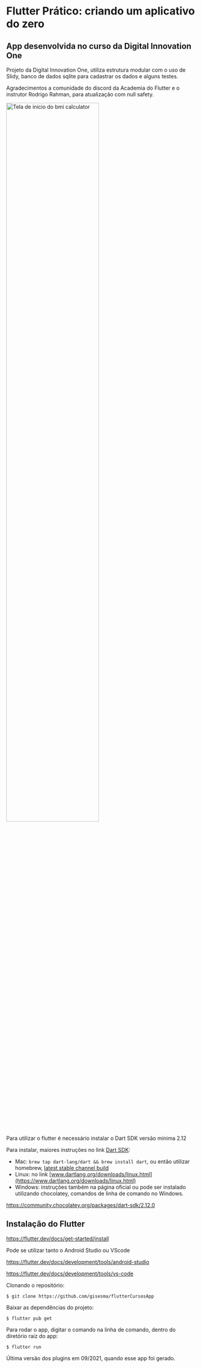 # Flutter Prático: criando um aplicativo do zero
## App desenvolvida no curso da Digital Innovation One

Projeto da Digital Innovation One, utiliza estrutura modular com o uso de Slidy, banco de dados sqlite para cadastrar os dados e alguns testes.

Agradecimentos a comunidade do discord da Academia do Flutter e o instrutor Rodrigo Rahman, para atualização com null safety.

<img src="https://github.com/gisesma/flutterCursosApp/blob/main/telasapp.png" width="70%" height="70%" alt="Tela de inicio do bmi calculator">

Para utilizar o flutter é necessário instalar o Dart SDK versão mínima 2.12

Para instalar, maiores instruções no link [Dart SDK](https://www.dartlang.org/downloads/):

- Mac: `brew tap dart-lang/dart && brew install dart`, ou então
  utilizar homebrew,  [latest stable channel build](https://www.dartlang.org/downloads/archive/)
- Linux: no link [www.dartlang.org/downloads/linux.html](https://www.dartlang.org/downloads/linux.html)
- Windows: instruções também na página oficial ou pode ser instalado utilizando chocolatey, comandos de linha de comando no Windows.

https://community.chocolatey.org/packages/dart-sdk/2.12.0

## Instalação do Flutter

https://flutter.dev/docs/get-started/install


Pode se utilizar tanto o Android Studio ou VScode

https://flutter.dev/docs/development/tools/android-studio

https://flutter.dev/docs/development/tools/vs-code

Clonando o repositório:

```
$ git clone https://github.com/gisesma/flutterCursosApp
```

Baixar as dependências do projeto:

```
$ flutter pub get
```

Para rodar o app, digitar o comando na linha de comando, dentro do diretório raiz do app:

```
$ flutter run
```


Última versão dos plugins em 09/2021, quando esse app foi gerado.
